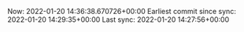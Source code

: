 Now: 2022-01-20 14:36:38.670726+00:00 Earliest commit since sync: 2022-01-20 14:29:35+00:00 Last sync: 2022-01-20 14:27:56+00:00
